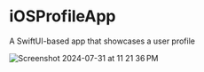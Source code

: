 # iOSProfileApp
A SwiftUI-based app that showcases a user profile

![Screenshot 2024-07-31 at 11 21 36 PM](https://github.com/user-attachments/assets/8ca012b3-7120-4331-a45a-2a13d91d7024)
